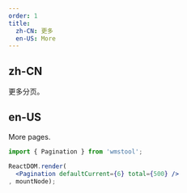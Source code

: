 ```yaml
---
order: 1
title:
  zh-CN: 更多
  en-US: More
---
```


## zh-CN

更多分页。

## en-US

More pages.

````jsx
import { Pagination } from 'wmstool';

ReactDOM.render(
  <Pagination defaultCurrent={6} total={500} />
, mountNode);
````
